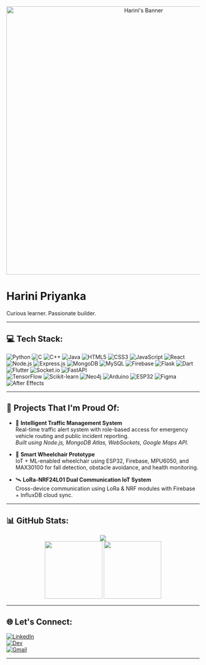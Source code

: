 <div align="center">
  <img src="https://github.com/Harini-username/assets/banner-placeholder.png" alt="Harini's Banner" width="700px">
</div>

# Harini Priyanka

Curious learner. Passionate builder.

---
## 💻 Tech Stack:

![Python](https://img.shields.io/badge/python-3670A0?style=for-the-badge&logo=python&logoColor=ffdd54) 
![C](https://img.shields.io/badge/c-%2300599C.svg?style=for-the-badge&logo=c&logoColor=white) 
![C++](https://img.shields.io/badge/c++-%2300599C.svg?style=for-the-badge&logo=c%2B%2B&logoColor=white) 
![Java](https://img.shields.io/badge/java-%23ED8B00.svg?style=for-the-badge&logo=openjdk&logoColor=white) 
![HTML5](https://img.shields.io/badge/html5-%23E34F26.svg?style=for-the-badge&logo=html5&logoColor=white) 
![CSS3](https://img.shields.io/badge/css3-%231572B6.svg?style=for-the-badge&logo=css3&logoColor=white) 
![JavaScript](https://img.shields.io/badge/javascript-%23323330.svg?style=for-the-badge&logo=javascript&logoColor=%23F7DF1E) 
![React](https://img.shields.io/badge/React-61DAFB.svg?style=for-the-badge&logo=React&logoColor=black) 
![Node.js](https://img.shields.io/badge/Node.js-43853D.svg?style=for-the-badge&logo=node-dot-js&logoColor=white) 
![Express.js](https://img.shields.io/badge/express.js-%23404d59.svg?style=for-the-badge&logo=express&logoColor=%2361DAFB) 
![MongoDB](https://img.shields.io/badge/MongoDB-%234ea94b.svg?style=for-the-badge&logo=mongodb&logoColor=white) 
![MySQL](https://img.shields.io/badge/mysql-4479A1.svg?style=for-the-badge&logo=mysql&logoColor=white) 
![Firebase](https://img.shields.io/badge/firebase-ffca28?style=for-the-badge&logo=firebase&logoColor=black) 
![Flask](https://img.shields.io/badge/flask-%23000.svg?style=for-the-badge&logo=flask&logoColor=white) 
![Dart](https://img.shields.io/badge/dart-%230175C2.svg?style=for-the-badge&logo=dart&logoColor=white) 
![Flutter](https://img.shields.io/badge/Flutter-%2302569B.svg?style=for-the-badge&logo=Flutter&logoColor=white) 
![Socket.io](https://img.shields.io/badge/Socket.io-black?style=for-the-badge&logo=socket.io&badgeColor=010101) 
![FastAPI](https://img.shields.io/badge/FastAPI-005571?style=for-the-badge&logo=fastapi)  
![TensorFlow](https://img.shields.io/badge/TensorFlow-FF6F00?style=for-the-badge&logo=TensorFlow&logoColor=white) 
![Scikit-learn](https://img.shields.io/badge/scikitlearn-F7931E.svg?style=for-the-badge&logo=scikit-learn&logoColor=white) 
![Neo4j](https://img.shields.io/badge/Neo4j-008CC1?style=for-the-badge&logo=neo4j&logoColor=white) 
![Arduino](https://img.shields.io/badge/-Arduino-00979D?style=for-the-badge&logo=Arduino&logoColor=white) 
![ESP32](https://img.shields.io/badge/ESP32-000000?style=for-the-badge&logo=espressif&logoColor=white)
![Figma](https://img.shields.io/badge/figma-%23F24E1E.svg?style=for-the-badge&logo=figma&logoColor=white) 
![After Effects](https://img.shields.io/badge/Adobe%20AE-9999FF.svg?style=for-the-badge&logo=adobe-after-effects&logoColor=white)

---

## 🚀 Projects That I'm Proud Of:
- 🚦 **Intelligent Traffic Management System**  
  Real-time traffic alert system with role-based access for emergency vehicle routing and public incident reporting.  
  _Built using Node.js, MongoDB Atlas, WebSockets, Google Maps API._

- 🧠 **Smart Wheelchair Prototype**  
  IoT + ML-enabled wheelchair using ESP32, Firebase, MPU6050, and MAX30100 for fall detection, obstacle avoidance, and health monitoring.

- 🛰️ **LoRa-NRF24L01 Dual Communication IoT System**  
  Cross-device communication using LoRa & NRF modules with Firebase + InfluxDB cloud sync.

---

## 📊 GitHub Stats:
<div align="center">
  <img src="https://github-readme-streak-stats.herokuapp.com/?user=your-github-username&theme=dracula&hide_border=true">
</div>
<div align="center">
  <img src="https://github-readme-stats.vercel.app/api?username=your-github-username&theme=dracula&show_icons=true&hide_border=true&count_private=true" height="150">
  <img src="https://github-readme-stats.vercel.app/api/top-langs/?username=your-github-username&theme=dracula&show_icons=true&hide_border=true&layout=compact" height="150">
</div>

---

## 🌐 Let's Connect:

[![LinkedIn](https://img.shields.io/badge/LinkedIn-%230077B5.svg?style=for-the-badge&logo=linkedin&logoColor=white)](https://linkedin.com/in/your-linkedin)  
[![Dev](https://img.shields.io/badge/dev.to-0A0A0A?style=for-the-badge&logo=devdotto&logoColor=white)](https://dev.to/yourdev)  
[![Gmail](https://img.shields.io/badge/Gmail-D14836.svg?style=for-the-badge&logo=gmail&logoColor=white)](mailto:your.email@example.com)

---
